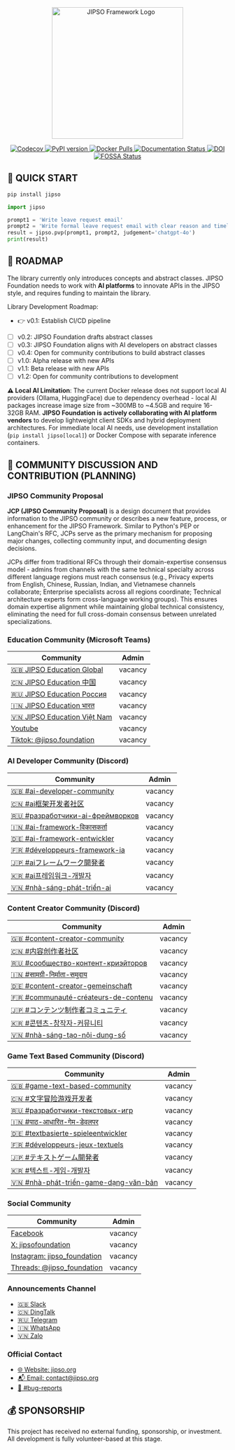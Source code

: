 <div style="text-align: center;">
  <img width="300" src="https://cdn.jipso.org/logo/jipso_framework.svg" alt="JIPSO Framework Logo"/>
</div>


<p align="center">
  <a href="https://codecov.io/gh/jipso-foundation/jipso-py">
    <img src="https://codecov.io/gh/jipso-foundation/jipso-py/branch/main/graph/badge.svg" alt="Codecov"/>
  </a>
  <a href="https://pypi.org/project/jipso">
    <img src="https://badge.fury.io/py/jipso.svg" alt="PyPI version"/>
  </a>
  <a href="https://hub.docker.com/r/jipsofoundation/jipso">
    <img src="https://img.shields.io/docker/pulls/jipsofoundation/jipso" alt="Docker Pulls"/>
  </a>
  <a href="https://jipso-py.readthedocs.io/en/latest/">
    <img src="https://readthedocs.org/projects/jipso-py/badge/?version=latest" alt="Documentation Status"/>
  </a>
  <a href="https://doi.org/10.5281/zenodo.1234567">
    <img src="https://zenodo.org/badge/DOI/10.5281/zenodo.1234567.svg" alt="DOI"/>
  </a>
  <a href="https://app.fossa.com/projects/git%2Bgithub.com%2Fjipso-foundation%2Fjipso-py?ref=badge_shield">
    <img src="https://app.fossa.com/api/projects/git%2Bgithub.com%2Fjipso-foundation%2Fjipso-py.svg?type=shield" alt="FOSSA Status"/>
  </a>
</p>

## 🚀 QUICK START

```bash
pip install jipso
```

```python
import jipso

prompt1 = 'Write leave request email'
prompt2 = 'Write formal leave request email with clear reason and timeline'
result = jipso.pvp(prompt1, prompt2, judgement='chatgpt-4o')
print(result)
```

## 🧭 ROADMAP

The library currently only introduces concepts and abstract classes. JIPSO Foundation needs to work with **AI platforms** to innovate APIs in the JIPSO style, and requires funding to maintain the library.

Library Development Roadmap:
- 👉 v0.1: Establish CI/CD pipeline
- [ ] v0.2: JIPSO Foundation drafts abstract classes
- [ ] v0.3: JIPSO Foundation aligns with AI developers on abstract classes
- [ ] v0.4: Open for community contributions to build abstract classes
- [ ] v1.0: Alpha release with new APIs
- [ ] v1.1: Beta release with new APIs
- [ ] v1.2: Open for community contributions to development

**⚠️ Local AI Limitation**: The current Docker release does not support local AI providers (Ollama, HuggingFace) due to dependency overhead - local AI packages increase image size from ~300MB to ~4.5GB and require 16-32GB RAM. **JIPSO Foundation is actively collaborating with AI platform vendors** to develop lightweight client SDKs and hybrid deployment architectures. For immediate local AI needs, use development installation (`pip install jipso[local]`) or Docker Compose with separate inference containers.

## 👥 COMMUNITY DISCUSSION AND CONTRIBUTION (PLANNING)

### JIPSO Community Proposal
**JCP (JIPSO Community Proposal)** is a design document that provides information to the JIPSO community or describes a new feature, process, or enhancement for the JIPSO Framework. Similar to Python's PEP or LangChain's RFC, JCPs serve as the primary mechanism for proposing major changes, collecting community input, and documenting design decisions.

JCPs differ from traditional RFCs through their domain-expertise consensus model - admins from channels with the same technical specialty across different language regions must reach consensus (e.g., Privacy experts from English, Chinese, Russian, Indian, and Vietnamese channels collaborate; Enterprise specialists across all regions coordinate; Technical architecture experts form cross-language working groups). This ensures domain expertise alignment while maintaining global technical consistency, eliminating the need for full cross-domain consensus between unrelated specializations.

### Education Community (Microsoft Teams)
| Community | Admin |
|--|--|
[🇬🇧 JIPSO Education Global](https://teams.live.com/l/community/FEA2r9tFxkode6yegE) | vacancy |
[🇨🇳 JIPSO Education 中国](https://teams.live.com/l/community/FEA3iZADI16JNJ01gI) | vacancy |
[🇷🇺 JIPSO Education Россия](https://teams.live.com/l/community/FEA8Kbpi0O42WF1WgI) | vacancy |
[🇮🇳 JIPSO Education भारत](https://teams.live.com/l/community/FEAqZ2DW6oEYBMnYgI) | vacancy |
[🇻🇳 JIPSO Education Việt Nam](https://teams.live.com/l/community/FEANIvvgtmficCm6wE) | vacancy |
[Youtube]() | vacancy |
[Tiktok: @jipso.foundation](https://www.tiktok.com/@jipso.foundation) | vacancy |

### AI Developer Community (Discord)
| Community | Admin |
|--|--|
[🇬🇧 #ai-developer-community](https://discord.gg/vbBe8W5jqW) | vacancy |
[🇨🇳 #ai框架开发者社区](https://discord.gg/evCQQMF7Xd) | vacancy |
[🇷🇺 #разработчики-ai-фреймворков](https://discord.gg/eUBPHQsEAZN) | vacancy |
[🇮🇳 #ai-framework-विकासकर्ता](https://discord.gg/hDhnqw5TVn) | vacancy |
[🇩🇪 #ai-framework-entwickler](https://discord.gg/HcQvxqYpuZ) | vacancy |
[🇫🇷 #développeurs-framework-ia](https://discord.gg/BnhNNHNJC2) | vacancy |
[🇯🇵 #aiフレームワーク開発者](https://discord.gg/gYuAJBzBZf) | vacancy |
[🇰🇷 #ai프레임워크-개발자](https://discord.gg/yCkVfzKxg8) | vacancy |
[🇻🇳 #nhà-sáng-phát-triển-ai](https://discord.gg/jXXwFmgXrF) | vacancy |


### Content Creator Community (Discord)
| Community | Admin |
|--|--|
[🇬🇧 #content-creator-community](https://discord.gg/PUVcnMQnFx) | vacancy |
[🇨🇳 #内容创作者社区](https://discord.gg/kjpfv5SVp6) | vacancy |
[🇷🇺 #сообщество-контент-криэйторов](https://discord.gg/yuWuMVemVC) | vacancy |
[🇮🇳 #सामग्री-निर्माता-समुदाय](https://discord.gg/u8QmExRdCA) | vacancy |
[🇩🇪 #content-creator-gemeinschaft](https://discord.gg/PG8N8NpECY) | vacancy |
[🇫🇷 #communauté-créateurs-de-contenu](https://discord.gg/NR9DrDeU22) | vacancy |
[🇯🇵 #コンテンツ制作者コミュニティ](https://discord.gg/FdaWFtbzX5) | vacancy |
[🇰🇷 #콘텐츠-창작자-커뮤니티](https://discord.gg/8jtwVykkMC) | vacancy |
[🇻🇳 #nhà-sáng-tạo-nội-dung-số](https://discord.gg/yH7kZwPX4M) | vacancy |

### Game Text Based Community (Discord)
| Community | Admin |
|--|--|
[🇬🇧 #game-text-based-community](https://discord.gg/35gsJgjHNc) | vacancy |
[🇨🇳 #文字冒险游戏开发者](https://discord.gg/AZssCCP3mD) | vacancy |
[🇷🇺 #разработчики-текстовых-игр](https://discord.gg/9YXQFUjcB2) | vacancy |
[🇮🇳 #पाठ-आधारित-गेम-डेवलपर](https://discord.gg/e2TkzKRWu8) | vacancy |
[🇩🇪 #textbasierte-spieleentwickler](https://discord.gg/H42wAERmpv) | vacancy |
[🇫🇷 #développeurs-jeux-textuels](https://discord.gg/MB44uty7v2) | vacancy |
[🇯🇵 #テキストゲーム開発者](https://discord.gg/aYP2u2nYXU) | vacancy |
[🇰🇷 #텍스트-게임-개발자](https://discord.gg/84jYADk2HR) | vacancy |
[🇻🇳 #nhà-phát-triển-game-dạng-văn-bản](https://discord.gg/s3JzwFQcZZ) | vacancy |

### Social Community
| Community | Admin |
|--|--|
[Facebook]() | vacancy |
[X: jipsofoundation](https://x.com/jipsofoundation) | vacancy |
[Instagram: jipso_foundation](http://instagram.com/jipso_foundation) | vacancy |
[Threads: @jipso_foundation](https://www.threads.com/@jipso_foundation) | vacancy |

### Announcements Channel
- [🇬🇧 Slack]()
- [🇨🇳 DingTalk]()
- [🇷🇺 Telegram]()
- [🇮🇳 WhatsApp]()
- [🇻🇳 Zalo]()

### Official Contact
- [🌐 Website: jipso.org](https://jipso.org)
- [📬 Email: contact@jipso.org](mailto:contact@jipso.org)
- [🐛 #bug-reports](https://discord.gg/pb8aAMJG6t)

## 💰 SPONSORSHIP
This project has received no external funding, sponsorship, or investment. All development is fully volunteer-based at this stage.
